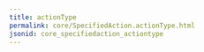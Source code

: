 ```yaml
---
title: actionType
permalink: core/SpecifiedAction.actionType.html
jsonid: core_specifiedaction_actiontype
---
```


